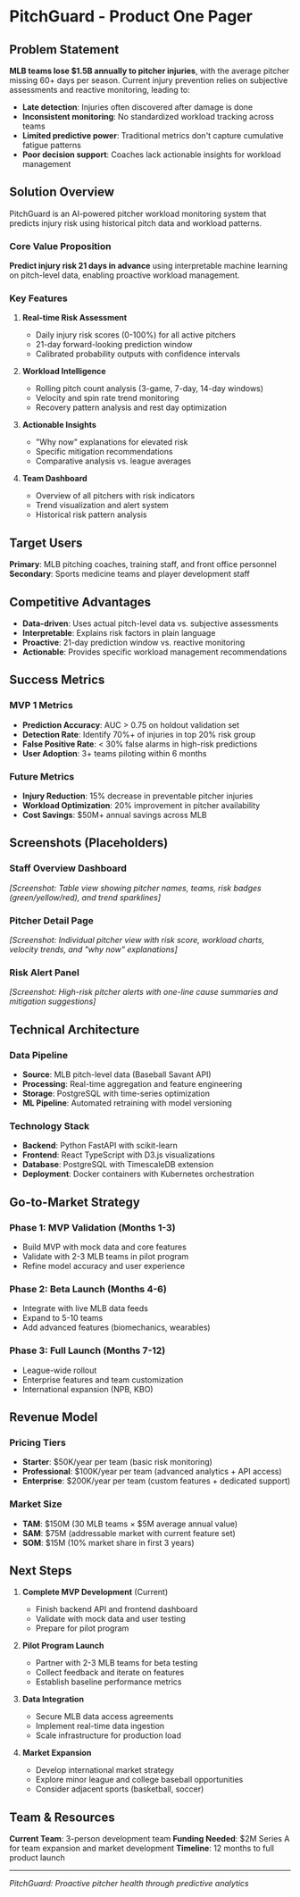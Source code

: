 # PitchGuard - Product One Pager

## Problem Statement

**MLB teams lose $1.5B annually to pitcher injuries**, with the average pitcher missing 60+ days per season. Current injury prevention relies on subjective assessments and reactive monitoring, leading to:

- **Late detection**: Injuries often discovered after damage is done
- **Inconsistent monitoring**: No standardized workload tracking across teams
- **Limited predictive power**: Traditional metrics don't capture cumulative fatigue patterns
- **Poor decision support**: Coaches lack actionable insights for workload management

## Solution Overview

PitchGuard is an AI-powered pitcher workload monitoring system that predicts injury risk using historical pitch data and workload patterns.

### Core Value Proposition

**Predict injury risk 21 days in advance** using interpretable machine learning on pitch-level data, enabling proactive workload management.

### Key Features

1. **Real-time Risk Assessment**
   - Daily injury risk scores (0-100%) for all active pitchers
   - 21-day forward-looking prediction window
   - Calibrated probability outputs with confidence intervals

2. **Workload Intelligence**
   - Rolling pitch count analysis (3-game, 7-day, 14-day windows)
   - Velocity and spin rate trend monitoring
   - Recovery pattern analysis and rest day optimization

3. **Actionable Insights**
   - "Why now" explanations for elevated risk
   - Specific mitigation recommendations
   - Comparative analysis vs. league averages

4. **Team Dashboard**
   - Overview of all pitchers with risk indicators
   - Trend visualization and alert system
   - Historical risk pattern analysis

## Target Users

**Primary**: MLB pitching coaches, training staff, and front office personnel
**Secondary**: Sports medicine teams and player development staff

## Competitive Advantages

- **Data-driven**: Uses actual pitch-level data vs. subjective assessments
- **Interpretable**: Explains risk factors in plain language
- **Proactive**: 21-day prediction window vs. reactive monitoring
- **Actionable**: Provides specific workload management recommendations

## Success Metrics

### MVP 1 Metrics
- **Prediction Accuracy**: AUC > 0.75 on holdout validation set
- **Detection Rate**: Identify 70%+ of injuries in top 20% risk group
- **False Positive Rate**: < 30% false alarms in high-risk predictions
- **User Adoption**: 3+ teams piloting within 6 months

### Future Metrics
- **Injury Reduction**: 15% decrease in preventable pitcher injuries
- **Workload Optimization**: 20% improvement in pitcher availability
- **Cost Savings**: $50M+ annual savings across MLB

## Screenshots (Placeholders)

### Staff Overview Dashboard
*[Screenshot: Table view showing pitcher names, teams, risk badges (green/yellow/red), and trend sparklines]*

### Pitcher Detail Page
*[Screenshot: Individual pitcher view with risk score, workload charts, velocity trends, and "why now" explanations]*

### Risk Alert Panel
*[Screenshot: High-risk pitcher alerts with one-line cause summaries and mitigation suggestions]*

## Technical Architecture

### Data Pipeline
- **Source**: MLB pitch-level data (Baseball Savant API)
- **Processing**: Real-time aggregation and feature engineering
- **Storage**: PostgreSQL with time-series optimization
- **ML Pipeline**: Automated retraining with model versioning

### Technology Stack
- **Backend**: Python FastAPI with scikit-learn
- **Frontend**: React TypeScript with D3.js visualizations
- **Database**: PostgreSQL with TimescaleDB extension
- **Deployment**: Docker containers with Kubernetes orchestration

## Go-to-Market Strategy

### Phase 1: MVP Validation (Months 1-3)
- Build MVP with mock data and core features
- Validate with 2-3 MLB teams in pilot program
- Refine model accuracy and user experience

### Phase 2: Beta Launch (Months 4-6)
- Integrate with live MLB data feeds
- Expand to 5-10 teams
- Add advanced features (biomechanics, wearables)

### Phase 3: Full Launch (Months 7-12)
- League-wide rollout
- Enterprise features and team customization
- International expansion (NPB, KBO)

## Revenue Model

### Pricing Tiers
- **Starter**: $50K/year per team (basic risk monitoring)
- **Professional**: $100K/year per team (advanced analytics + API access)
- **Enterprise**: $200K/year per team (custom features + dedicated support)

### Market Size
- **TAM**: $150M (30 MLB teams × $5M average annual value)
- **SAM**: $75M (addressable market with current feature set)
- **SOM**: $15M (10% market share in first 3 years)

## Next Steps

1. **Complete MVP Development** (Current)
   - Finish backend API and frontend dashboard
   - Validate with mock data and user testing
   - Prepare for pilot program

2. **Pilot Program Launch**
   - Partner with 2-3 MLB teams for beta testing
   - Collect feedback and iterate on features
   - Establish baseline performance metrics

3. **Data Integration**
   - Secure MLB data access agreements
   - Implement real-time data ingestion
   - Scale infrastructure for production load

4. **Market Expansion**
   - Develop international market strategy
   - Explore minor league and college baseball opportunities
   - Consider adjacent sports (basketball, soccer)

## Team & Resources

**Current Team**: 3-person development team
**Funding Needed**: $2M Series A for team expansion and market development
**Timeline**: 12 months to full product launch

---

*PitchGuard: Proactive pitcher health through predictive analytics*

